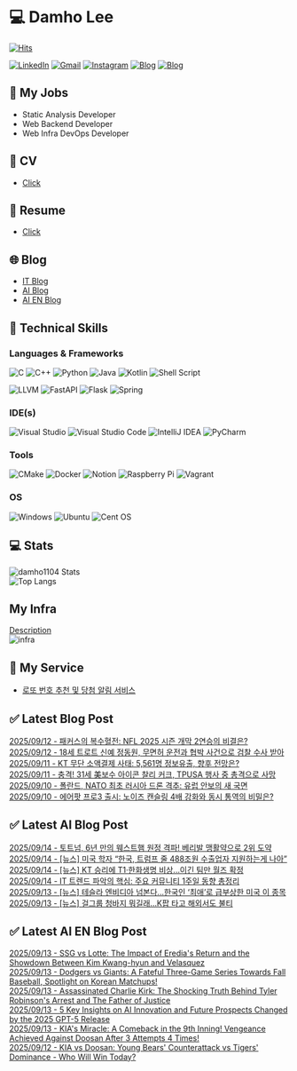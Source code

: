
# 💻 Damho Lee

[![Hits](https://hits.seeyoufarm.com/api/count/incr/badge.svg?url=https%3A%2F%2Fgithub.com%2Fdamho1104&count_bg=%233D9CC8&title_bg=%23555555&icon=&icon_color=%23E7E7E7&title=hits&edge_flat=false)](https://hits.seeyoufarm.com)  

[![LinkedIn](https://img.shields.io/badge/Linkedin-%230077B5.svg?style=flat&logo=linkedin&logoColor=white)](https://www.linkedin.com/in/damho1104/)
[![Gmail](https://img.shields.io/badge/Gmail-D14836?style=flat&logo=gmail&logoColor=white)](mailto:damho1104@gmail.com)
[![Instagram](https://img.shields.io/badge/Instargram-%23E4405F.svg?style=flat&logo=Instagram&logoColor=white)](https://www.instagram.com/damho1104/)
[![Blog](https://img.shields.io/badge/Blog-%23000000.svg?style=flat&logo=Tistory&logoColor=white)](https://dmomo.co.kr/)
[![Blog](https://img.shields.io/badge/Blog-%23000000.svg?style=flat&logo=WordPress&logoColor=white)](https://blog.ai.dmomo.co.kr/)

## 📃 My Jobs
- Static Analysis Developer
- Web Backend Developer
- Web Infra DevOps Developer

## 📰 CV
- [Click](https://resume.dmomo.net/damho.lee/resume)  

## 📘 Resume
- [Click](https://damho1104.notion.site/8af3191b9815406d95708d9a0cea5a9e)  

## 🌐 Blog
- [IT Blog](https://dmomo.co.kr/)
- [AI Blog](https://blog.ai.dmomo.co.kr/)
- [AI EN Blog](https://ai.trend.dmomo.co.kr/)

## 💪 Technical Skills
### Languages & Frameworks
![C](https://img.shields.io/badge/c-%2300599C.svg?style=flat&logo=c&logoColor=white)
![C++](https://img.shields.io/badge/c++-%2300599C.svg?style=flat&logo=c%2B%2B&logoColor=white)
![Python](https://img.shields.io/badge/Python-3776AB.svg?&style=flat&logo=Python&logoColor=white)
![Java](https://img.shields.io/badge/java-%23ED8B00.svg?style=flat&logo=openjdk&logoColor=white)
![Kotlin](https://img.shields.io/badge/Kotlin-%237F52FF.svg?style=flat&logo=Kotlin&logoColor=white)
![Shell Script](https://img.shields.io/badge/Shell_script-%23121011.svg?style=flat&logo=gnu-bash&logoColor=white)  
  
![LLVM](https://img.shields.io/badge/LLVM/Clang-000B1D.svg?&style=flat&logo=LLVM&logoColor=white)
![FastAPI](https://img.shields.io/badge/FastAPI-005571?style=flat&logo=fastapi)
![Flask](https://img.shields.io/badge/Flask-%23000.svg?style=flat&logo=flask&logoColor=white)
![Spring](https://img.shields.io/badge/Springboot-%236DB33F.svg?style=flat&logo=spring&logoColor=white)
  
  
### IDE(s)
![Visual Studio](https://img.shields.io/badge/Visual%20Studio-5C2D91.svg?style=flat&logo=visual-studio&logoColor=white) 
![Visual Studio Code](https://img.shields.io/badge/Visual%20Studio%20Code-0078d7.svg?style=flat&logo=visual-studio-code&logoColor=white)
![IntelliJ IDEA](https://img.shields.io/badge/IntelliJIDEA-000000.svg?style=flat&logo=intellij-idea&logoColor=white) 
![PyCharm](https://img.shields.io/badge/PyCharm-143?style=flat&logo=pycharm&logoColor=black&color=black&labelColor=green) 


### Tools
![CMake](https://img.shields.io/badge/CMake-%23008FBA.svg?style=flat&logo=cmake&logoColor=white)
![Docker](https://img.shields.io/badge/docker-%230db7ed.svg?style=flat&logo=docker&logoColor=white)
![Notion](https://img.shields.io/badge/Notion-%23000000.svg?style=flat&logo=notion&logoColor=white)
![Raspberry Pi](https://img.shields.io/badge/-RaspberryPi-C51A4A?style=flat&logo=Raspberry-Pi)
![Vagrant](https://img.shields.io/badge/Vagrant-%231563FF.svg?style=flat&logo=vagrant&logoColor=white)


### OS
![Windows](https://img.shields.io/badge/Windows-0078D6?style=flat&logo=windows&logoColor=white)
![Ubuntu](https://img.shields.io/badge/Ubuntu-E95420?style=flat&logo=ubuntu&logoColor=white)
![Cent OS](https://img.shields.io/badge/Cent%20OS-002260?style=flat&logo=centos&logoColor=F0F0F0)


## :computer: Stats
![damho1104 Stats](https://github-readme-stats.vercel.app/api?username=damho1104&hide=issues&show_icons=true&show=prs_merged,prs_merged_percentage&theme=chartreuse-dark)  
![Top Langs](https://github-readme-stats.vercel.app/api/top-langs/?username=damho1104&layout=compact&theme=chartreuse-dark)


## My Infra
[Description](https://dmomo.co.kr/444)  
![infra](https://nextcloud.dmomo.net/apps/files_sharing/publicpreview/EtWDB9RaEXyf4FT?file=/&fileId=142416&x=6016&y=3384&a=true&etag=eee0bc0c4308201c786211582fdbc678)  





## 📣 My Service
- [로또 번호 추천 및 당첨 알림 서비스](https://lotto.dmomo.co.kr/)  


## ✅ Latest Blog Post

[2025/09/12 - 패커스의 복수혈전: NFL 2025 시즌 개막 2연승의 비결은?](https://dmomo.co.kr/699) <br/>
[2025/09/12 - 18세 트로트 신예 정동원, 무면허 운전과 협박 사건으로 검찰 수사 받아](https://dmomo.co.kr/698) <br/>
[2025/09/11 - KT 무단 소액결제 사태: 5,561명 정보유출, 향후 전망은?](https://dmomo.co.kr/697) <br/>
[2025/09/11 - 충격! 31세 美보수 아이콘 찰리 커크, TPUSA 행사 중 총격으로 사망](https://dmomo.co.kr/696) <br/>
[2025/09/10 - 폴란드, NATO 최초 러시아 드론 격추: 유럽 안보의 새 국면](https://dmomo.co.kr/695) <br/>
[2025/09/10 - 에어팟 프로3 출시: 노이즈 캔슬링 4배 강화와 동시 통역의 비밀은?](https://dmomo.co.kr/694) <br/>

## ✅ Latest AI Blog Post
[2025/09/14 - 토트넘, 6년 만의 웨스트햄 원정 격파! 베리발 맹활약으로 2위 도약](https://blog.ai.dmomo.co.kr/trend/10026) <br/>
[2025/09/14 - [뉴스] 미국 학자 “한국, 트럼프 줄 488조원 수출업자 지원하는게 나아”](https://blog.ai.dmomo.co.kr/news/10021) <br/>
[2025/09/14 - [뉴스] KT 승리에 T1·한화생명 비상…이긴 팀만 월즈 확정](https://blog.ai.dmomo.co.kr/news/10018) <br/>
[2025/09/14 - IT 트렌드 파악의 핵심: 주요 커뮤니티 1주일 동향 총정리](https://blog.ai.dmomo.co.kr/ai/10015) <br/>
[2025/09/13 - [뉴스] 테슬라 엔비디아 넘본다…한국인 ‘최애’로 급부상한 미국 이 종목](https://blog.ai.dmomo.co.kr/news/10012) <br/>
[2025/09/13 - [뉴스] 걸그룹 청바지 뭐길래…K팝 타고 해외서도 불티](https://blog.ai.dmomo.co.kr/news/10009) <br/>

## ✅ Latest AI EN Blog Post
[2025/09/13 - SSG vs Lotte: The Impact of Eredia's Return and the Showdown Between Kim Kwang-hyun and Velasquez](https://ai.trend.dmomo.co.kr/2025/09/ssg-vs-lotte-impact-of-eredias-return.html) <br/>
[2025/09/13 - Dodgers vs Giants: A Fateful Three-Game Series Towards Fall Baseball, Spotlight on Korean Matchups!](https://ai.trend.dmomo.co.kr/2025/09/dodgers-vs-giants-fateful-three-game.html) <br/>
[2025/09/13 - Assassinated Charlie Kirk: The Shocking Truth Behind Tyler Robinson's Arrest and The Father of Justice](https://ai.trend.dmomo.co.kr/2025/09/assassinated-charlie-kirk-shocking.html) <br/>
[2025/09/13 - 5 Key Insights on AI Innovation and Future Prospects Changed by the 2025 GPT-5 Release](https://ai.trend.dmomo.co.kr/2025/09/5-key-insights-on-ai-innovation-and.html) <br/>
[2025/09/13 - KIA's Miracle: A Comeback in the 9th Inning! Vengeance Achieved Against Doosan After 3 Attempts 4 Times!](https://ai.trend.dmomo.co.kr/2025/09/kias-miracle-comeback-in-9th-inning.html) <br/>
[2025/09/12 - KIA vs Doosan: Young Bears' Counterattack vs Tigers' Dominance - Who Will Win Today?](https://ai.trend.dmomo.co.kr/2025/09/kia-vs-doosan-young-bears-counterattack.html) <br/>
